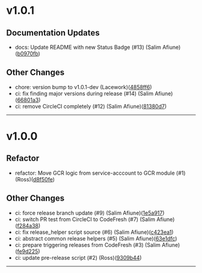 # v1.0.1

## Documentation Updates
* docs: Update README with new Status Badge (#13) (Salim Afiune)([b0970fb](https://github.com/lacework/terraform-gcp-gcr/commit/b0970fb495baf28204b05b4373b81ad809585723))
## Other Changes
* chore: version bump to v1.0.1-dev (Lacework)([4858ff6](https://github.com/lacework/terraform-gcp-gcr/commit/4858ff618fabfed8ae34b47e72a45b5078652776))
* ci: fix finding major versions during release (#14) (Salim Afiune)([66801a3](https://github.com/lacework/terraform-gcp-gcr/commit/66801a330ff19eef2685b71e18a14c16d1cdd495))
* ci: remove CircleCI completely (#12) (Salim Afiune)([81380d7](https://github.com/lacework/terraform-gcp-gcr/commit/81380d7c8f4d8a0e23ce2013937573c48f52fea8))
---
# v1.0.0

## Refactor
* refactor: Move GCR logic from service-acccount to GCR module (#1) (Ross)([d8f50fe](https://github.com/lacework/terraform-gcp-gcr/commit/d8f50fed4439e5b4b007f75670e30a80f1535a0c))
## Other Changes
* ci: force release branch update (#9) (Salim Afiune)([1e5a917](https://github.com/lacework/terraform-gcp-gcr/commit/1e5a9173ac15baae1a6be9deba5e44d223a69038))
* ci: switch PR test from CircleCI to CodeFresh (#7) (Salim Afiune)([f284a38](https://github.com/lacework/terraform-gcp-gcr/commit/f284a3801585bb4a2dd20850ef0f3c8d19415016))
* ci: fix release_helper script source (#6) (Salim Afiune)([c423ea1](https://github.com/lacework/terraform-gcp-gcr/commit/c423ea1a16efd84a6196c3fa67f0ca09a2478a09))
* ci: abstract common release helpers (#5) (Salim Afiune)([63e1dfc](https://github.com/lacework/terraform-gcp-gcr/commit/63e1dfc83d1a8a44dd6eabf1eb1baa081a3f6c80))
* ci: prepare triggering releases from CodeFresh (#3) (Salim Afiune)([fe9d225](https://github.com/lacework/terraform-gcp-gcr/commit/fe9d225d3a60b9cfae0aba880dbc942c2249772c))
* ci: update pre-release script (#2) (Ross)([9309b44](https://github.com/lacework/terraform-gcp-gcr/commit/9309b4422ea2aae9adc1eed8aabbcadec37e717b))
---
